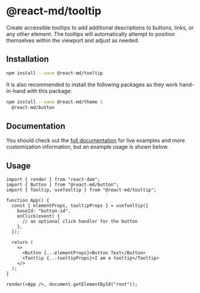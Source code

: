 # @react-md/tooltip

Create accessible tooltips to add additional descriptions to buttons, links, or
any other element. The tooltips will automatically attempt to position
themselves within the viewport and adjust as needed.

## Installation

```sh
npm install --save @react-md/tooltip
```

It is also recommended to install the following packages as they work
hand-in-hand with this package:

```sh
npm install --save @react-md/theme \
  @react-md/button
```

<!-- DOCS_REMOVE -->

## Documentation

You should check out the
[full documentation](https://react-md.dev/packages/tooltip/demos) for live
examples and more customization information, but an example usage is shown
below.

<!-- DOCS_REMOVE_END -->

## Usage

```tsx
import { render } from "react-dom";
import { Button } from "@react-md/button";
import { Tooltip, useTooltip } from "@react-md/tooltip";

function App() {
  const { elementProps, tooltipProps } = useTooltip({
    baseId: "button-id",
    onClick(event) {
      // an optional click handler for the button
    },
  });

  return (
    <>
      <Button {...elementProps}>Button Text</Button>
      <Tooltip {...tooltipProps}>I am a tooltip</Tooltip>
    </>
  );
}

render(<App />, document.getElementById("root"));
```
